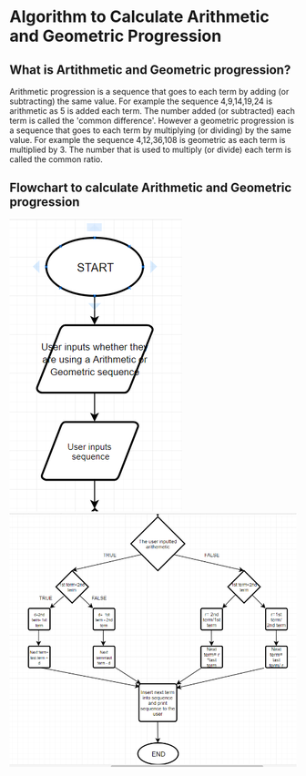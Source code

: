 # Algorithm to Calculate Arithmetic and Geometric Progression
## What is Artithmetic and Geometric progression?
Arithmetic progression is a sequence that goes to each term by adding (or subtracting) the same value. For example the sequence 4,9,14,19,24 is arithmetic as 5 is added each term. The number added (or subtracted) each term is called the 'common difference'. However a geometric progression is a sequence that goes to each term by multiplying (or dividing) by the same value. For example the sequence 4,12,36,108 is geometric as each term is multiplied by 3. The number that is used to multiply (or divide) each term is called the common ratio.
## Flowchart to calculate Arithmetic and Geometric progression
![FlowChart_pt1](https://github.com/SDearing/Math/blob/master/Repo%20Assets/Part%201%20sequence%20algorithm.PNG)
![flowChart_pt2](https://github.com/SDearing/Math/blob/master/Repo%20Assets/Part%202%20sequence%20algorithm.PNG)
